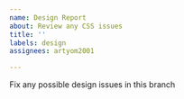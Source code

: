 ```yaml
---
name: Design Report
about: Review any CSS issues
title: ''
labels: design
assignees: artyom2001

---
```


Fix any possible design issues in this branch
